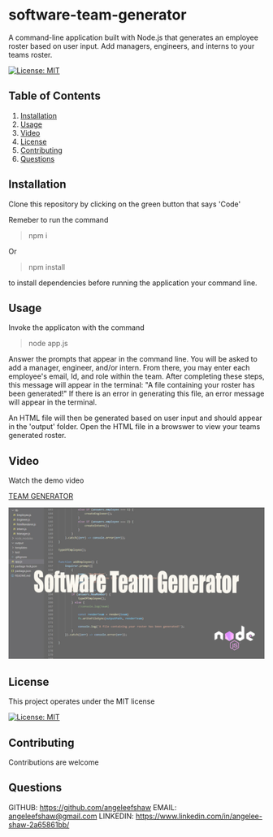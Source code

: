 # software-team-generator
A command-line application built with Node.js that generates an employee roster based on user input. Add managers, engineers, and interns to your teams roster.
  
  [![License: MIT](https://img.shields.io/badge/License-MIT-yellow.svg)](https://opensource.org/licenses/MIT)
  
  
  ## Table of Contents
  1. [Installation](#Installation)
  2. [Usage](#Usage)
  3. [Video](#Video)
  4. [License](#License)
  5. [Contributing](#Contributing)
  6. [Questions](#Questions)
  
  ## Installation 
  Clone this repository by clicking on the green button that says 'Code'
  
  Remeber to run the command 
  
  > npm i
  
  Or
  
  > npm install
  
  to install dependencies before running the application your command line.
  
  ## Usage
  Invoke the applicaton with the command 
  
  > node app.js 
  
  Answer the prompts that appear in the command line. You will be asked to add a manager, engineer, and/or intern. From there, you may enter each employee's email, Id, and role within the team. After completing these steps, this message will appear in the terminal: "A file containing your roster has been generated!"
  If there is an error in generating this file, an error message will appear in the terminal. 
  
  An HTML file will then be generated based on user input and should appear in the 'output' folder. Open the HTML file in a browswer to view your teams generated roster. 
  
  ## Video
  
  Watch the demo video
  
  [TEAM GENERATOR](https://youtu.be/HYxX4CPBpII "SOFTWARE TEAM")

  ![software-team-gen](software-team-gen.jpg)


  
  
  ## License
  This project operates under the MIT license
  
  [![License: MIT](https://img.shields.io/badge/License-MIT-yellow.svg)](https://opensource.org/licenses/MIT)
  
  ## Contributing 
  Contributions are welcome
  
  ## Questions
  
  GITHUB: https://github.com/angeleefshaw
  EMAIL: angeleefshaw@gmail.com
  LINKEDIN: https://www.linkedin.com/in/angelee-shaw-2a65861bb/
  
